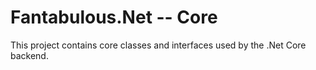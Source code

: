# Fantabulous.Net -- Core

This project contains core classes and interfaces used by the .Net Core backend.
